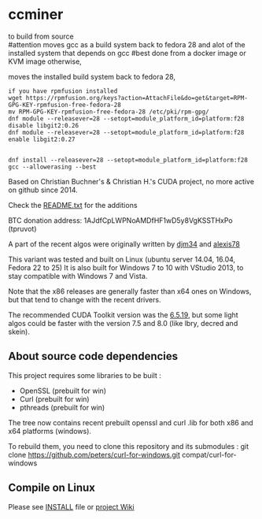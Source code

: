 # ccminer

to build from source                                  
#attention moves gcc as a build system back to fedora 28 and alot of the installed system that depends on gcc
#best done from a docker image or KVM image otherwise,

moves the installed build system back to fedora 28,
```
if you have rpmfusion installed
wget https://rpmfusion.org/keys?action=AttachFile&do=get&target=RPM-GPG-KEY-rpmfusion-free-fedora-28
mv RPM-GPG-KEY-rpmfusion-free-fedora-28 /etc/pki/rpm-gpg/
dnf module --releasever=28 --setopt=module_platform_id=platform:f28 disable libgit2:0.26
dnf module --releasever=28 --setopt=module_platform_id=platform:f28 enable libgit2:0.27


dnf install --releasever=28 --setopt=module_platform_id=platform:f28 gcc --allowerasing --best

```

Based on Christian Buchner's &amp; Christian H.'s CUDA project, no more active on github since 2014.

Check the [README.txt](README.txt) for the additions

BTC donation address: 1AJdfCpLWPNoAMDfHF1wD5y8VgKSSTHxPo (tpruvot)

A part of the recent algos were originally written by [djm34](https://github.com/djm34) and [alexis78](https://github.com/alexis78)

This variant was tested and built on Linux (ubuntu server 14.04, 16.04, Fedora 22 to 25)
It is also built for Windows 7 to 10 with VStudio 2013, to stay compatible with Windows 7 and Vista.

Note that the x86 releases are generally faster than x64 ones on Windows, but that tend to change with the recent drivers.

The recommended CUDA Toolkit version was the [6.5.19](http://developer.download.nvidia.com/compute/cuda/6_5/rel/installers/cuda_6.5.19_windows_general_64.exe), but some light algos could be faster with the version 7.5 and 8.0 (like lbry, decred and skein).

About source code dependencies
------------------------------

This project requires some libraries to be built :

- OpenSSL (prebuilt for win)
- Curl (prebuilt for win)
- pthreads (prebuilt for win)

The tree now contains recent prebuilt openssl and curl .lib for both x86 and x64 platforms (windows).

To rebuild them, you need to clone this repository and its submodules :
    git clone https://github.com/peters/curl-for-windows.git compat/curl-for-windows


Compile on Linux
----------------

Please see [INSTALL](https://github.com/tpruvot/ccminer/blob/linux/INSTALL) file or [project Wiki](https://github.com/tpruvot/ccminer/wiki/Compatibility)
